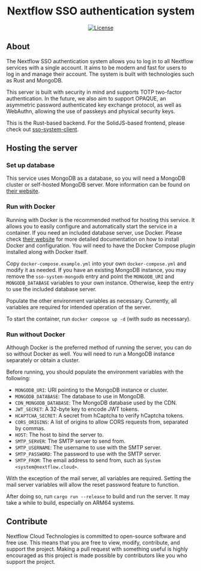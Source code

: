 <h1 align="center">Nextflow SSO authentication system</h1>
<div align="center">
  
[![License](https://img.shields.io/github/license/Nextflow-Cloud/sso-system)](https://github.com/Nextflow-Cloud/sso-system/blob/main/LICENSE)

</div>

## About
The Nextflow SSO authentication system allows you to log in to all Nextflow services with a single account. It aims to be modern and fast for users to log in and manage their account. The system is built with technologies such as Rust and MongoDB.

This server is built with security in mind and supports TOTP two-factor authentication. In the future, we also aim to support OPAQUE, an asymmetric password authenticated key exchange protocol, as well as WebAuthn, allowing the use of passkeys and physical security keys. 

This is the Rust-based backend. For the SolidJS-based frontend, please check out [sso-system-client](https://github.com/Nextflow-Cloud/sso-system-client).

## Hosting the server

### Set up database
This service uses MongoDB as a database, so you will need a MongoDB cluster or self-hosted MongoDB server. More information can be found on [their website](https://mongodb.com/).

### Run with Docker
Running with Docker is the recommended method for hosting this service. It allows you to easily configure and automatically start the service in a container. If you need an included database server, use Docker. Please check [their website](https://docs.docker.com/engine/install/) for more detailed documentation on how to install Docker and configuration. You will need to have the Docker Compose plugin installed along with Docker itself.

Copy `docker-compose.example.yml` into your own `docker-compose.yml` and modify it as needed. If you have an existing MongoDB instance, you may remove the `sso-system-mongodb` entry and point the `MONGODB_URI` and `MONGODB_DATABASE` variables to your own instance. Otherwise, keep the entry to use the included database server.

Populate the other environment variables as necessary. Currently, all variables are required for intended operation of the server.

To start the container, run `docker compose up -d` (with sudo as necessary).

### Run without Docker 
Although Docker is the preferred method of running the server, you can do so without Docker as well. You will need to run a MongoDB instance separately or obtain a cluster. 

Before running, you should populate the environment variables with the following:
* `MONGODB_URI`: URI pointing to the MongoDB instance or cluster.
* `MONGODB_DATABASE`: The database to use in MongoDB.
* `CDN_MONGODB_DATABASE`: The MongoDB database used by the CDN.
* `JWT_SECRET`: A 32-byte key to encode JWT tokens.
* `HCAPTCHA_SECRET`: A secret from hCaptcha to verify hCaptcha tokens.
* `CORS_ORIGINS`: A list of origins to allow CORS requests from, separated by commas.
* `HOST`: The host to bind the server to.
* `SMTP_SERVER`: The SMTP server to send from.
* `SMTP_USERNAME`: The username to use with the SMTP server.
* `SMTP_PASSWORD`: The password to use with the SMTP server.
* `SMTP_FROM`: The email address to send from, such as `System <system@nextflow.cloud>`.

With the exception of the mail server, all variables are required. Setting the mail server variables will allow the reset password feature to function.

After doing so, run `cargo run --release` to build and run the server. It may take a while to build, especially on ARM64 systems.

## Contribute
Nextflow Cloud Technologies is committed to open-source software and free use. This means that you are free to view, modify, contribute, and support the project. Making a pull request with something useful is highly encouraged as this project is made possible by contributors like you who support the project.
